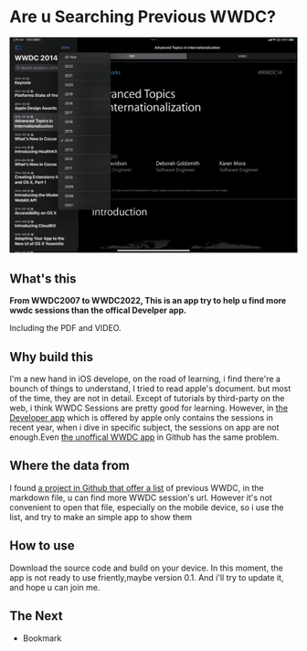 # Are u Searching Previous WWDC?
![ScreenShot](Resource/ScreenShot.PNG)

## What's this

**From WWDC2007 to WWDC2022, This is an app try to help u find more wwdc sessions than the offical Develper app.**

Including the PDF and VIDEO.


## Why build this

I'm a new hand in iOS develope, on the road of learning, i find there're a bounch of things to understand, I tried to read apple's document. but most of the time, they are not in detail.
Except of tutorials by third-party on the web, i think WWDC Sessions are pretty good for learning. However, in [the Developer app](https://developer.apple.com/videos/all-videos/) which is offered by apple only contains the sessions in recent year, when i dive in specific subject, the sessions on app are not enough.Even [the unoffical WWDC app](https://github.com/insidegui/WWDC) in Github has the same problem. 


## Where the data from

I found [a project in Github that offer a list](https://github.com/youjinp/wwdc-list) of previous WWDC, in the markdown file, u can find more WWDC session's url. However it's not convenient to open that file, especially on the mobile device, so i use the list, and try to make an simple app to show them


## How to use
Download the source code and build on your device.
In this moment, the app is not ready to use friently,maybe version 0.1. And i'll try to update it, and hope u can join me. 


## The Next

+ Bookmark



